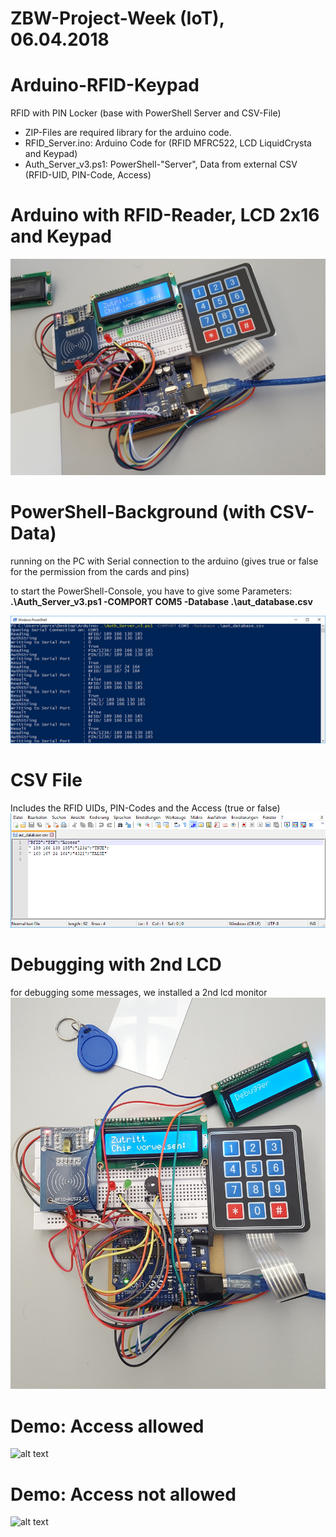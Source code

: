 # ZBW-Project-Week (IoT), 06.04.2018

# Arduino-RFID-Keypad
RFID with PIN Locker (base with PowerShell Server and CSV-File)

- ZIP-Files are required library for the arduino code.
- RFID_Server.ino: Arduino Code for (RFID MFRC522, LCD LiquidCrysta and Keypad)
- Auth_Server_v3.ps1: PowerShell-"Server", Data from external CSV (RFID-UID, PIN-Code, Access)

# Arduino with RFID-Reader, LCD 2x16 and Keypad
![alt text](https://github.com/marceleisenhut/Arduino-RFID-Keypad/blob/master/arduino.jpg)



# PowerShell-Background (with CSV-Data)
running on the PC with Serial connection to the arduino (gives true or false for the permission from the cards and pins)

to start the PowerShell-Console, you have to give some Parameters: <br>
<strong>.\Auth_Server_v3.ps1 -COMPORT COM5 -Database .\aut_database.csv</strong>

![alt text](https://github.com/marceleisenhut/Arduino-RFID-Keypad/blob/master/PowerShell_Console.jpg)


# CSV File
Includes the RFID UIDs, PIN-Codes and the Access (true or false)
![alt text](https://github.com/marceleisenhut/Arduino-RFID-Keypad/blob/master/CSV.jpg)


# Debugging with 2nd LCD
for debugging some messages, we installed a 2nd lcd monitor
![alt text](https://github.com/marceleisenhut/Arduino-RFID-Keypad/blob/master/Arduino_with_Debugging_Monitor.jpg)


# Demo: Access allowed
![alt text](https://github.com/marceleisenhut/Arduino-RFID-Keypad/blob/master/Zugriff_erlaubt.gif)


# Demo: Access not allowed
![alt text](https://github.com/marceleisenhut/Arduino-RFID-Keypad/blob/master/Zugriff_verweigert.gif)
